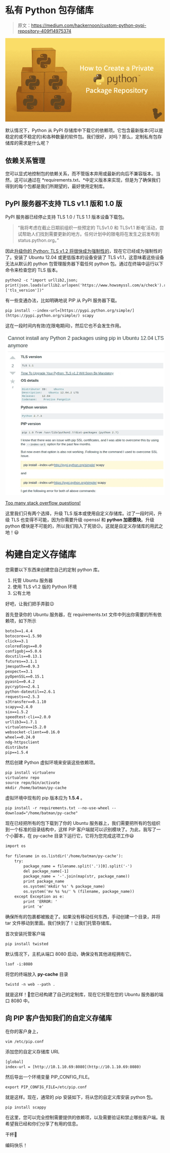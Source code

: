 # 私有 Python 包存储库

> 原文：<https://medium.com/hackernoon/custom-python-pypi-repository-409f14975374>

![](img/24166cbed70057871cfd3b26b4621924.png)

默认情况下，Python 从 PyPI 存储库中下载它的依赖项。它包含最新版本(可以是稳定的或不稳定的)和各种数量的软件包。我们很好，对吗？那么，定制私有包存储库的需求是什么呢？

## **依赖关系管理**

您可以显式地控制包的依赖关系，而不管版本弃用或最新的向后不兼容版本。当然，这可以通过在 *requirements.txt、*中定义版本来实现，但是为了确保我们得到的每个包都是我们所期望的，最好使用定制库。

## PyPI 服务器不支持 TLS v1.1 版和 1.0 版

PyPI 服务器已经停止支持 TLS 1.0 / TLS 1.1 版本设备下载包。

> “我将考虑在截止日期前组织一些预定的 TLSv1.0 和 TLSv1.1 断电’活动，尝试帮助人们找到需要更新的地方。任何计划中的限电将在发生之前发布到 status.python.org。”

因此[升级你的 Python: TLS v1.2 将很快成为强制性的](https://pyfound.blogspot.com/2017/01/time-to-upgrade-your-python-tls-v12.html)，现在它已经成为强制性的了。安装了 Ubuntu 12.04 或更低版本的设备安装了 TLS v1.1，这意味着这些设备无法从默认的 python 包管理服务器下载任何 python 包。通过在终端中运行以下命令来检查您的 TLS 版本。

```
python2 -c "import urllib2,json; print(json.loads(urllib2.urlopen('https://www.howsmyssl.com/a/check').read())['tls_version'])"
```

有一些变通办法，比如明确地说 PIP 从 PyPI 服务器下载。

```
pip install --index-url=[https://pypi.python.org/simple/](https://pypi.python.org/simple/) scapy
```

这在一段时间内有效(在限电期间)，然后它也不会发生作用。

![](img/e8126dceb307b76145677079b1ce7a79.png)

[Too many stack overflow questions!](https://stackoverflow.com/questions/49943662/cannot-install-any-python-2-packages-using-pip-in-ubuntu-12-04-lts-precise-pang)

这里我们只有两个选择，升级 TLS 版本或使用自定义存储库。过了一段时间，升级 TLS 也变得不可能，因为你需要升级 openssl 和 **python 加密模块**。升级 python 模块是不可能的，所以我们陷入了死锁😕。这就是自定义存储库的用武之地！😃

# 构建自定义存储库

您需要以下东西来创建您自己的定制 python 库。

1.  托管 Ubuntu 服务器
2.  使用 TLS v1.2 版的 Python 环境
3.  公有土地

好吧，让我们把手弄脏😉

首先登录你的 Ubuntu 服务器，在 requirements.txt 文件中列出你需要的所有依赖项，如下所示

```
boto3==1.4.4
botocore==1.5.90
click==3.1
coloredlogs==8.0
configobj==5.0.6
docutils==0.13.1
futures==3.1.1
jmespath==0.9.3
pexpect==3.1
pyOpenSSL==0.15.1
pyasn1==0.4.2
pycrypto==2.6.1
python-dateutil==2.6.1
requests==2.5.3
s3transfer==0.1.10
scapy==2.4.0
six==1.5.2
speedtest-cli==2.0.0
urllib3==1.7.1
virtualenv==15.2.0
websocket-client==0.16.0
wheel==0.24.0
ndg-httpsclient
distribute
pip==1.5.4
```

然后创建 Python 虚拟环境来安装这些依赖项。

```
pip install virtualenv
virtualenv repo
source repo/bin/activate
mkdir /home/batman/py-cache
```

虚拟环境中现有的 pip 版本应为 **1.5.4** 。

```
pip install -r requirements.txt --no-use-wheel --download="/home/batman/py-cache"
```

现在已经把所有的包下载到了你的 Ubuntu 服务器上，我们需要把所有的包组织到一个标准的目录结构中，这样 PIP 客户端就可以识别模块了。为此，我写了一个小脚本，在 py-cache 目录下运行它，它将为您完成这项工作😃

```
import os

for filename in os.listdir('/home/batman/py-cache'):
    try:
        package_name = filename.split('.')[0].split('-')
        del package_name[-1]
        package_name = '-'.join(map(str, package_name))
        print package_name
        os.system('mkdir %s' % package_name)
        os.system('mv %s %s/' % (filename, package_name))
    except Exception as e:
        print 'ERROR: '
        print 'e'
```

确保所有的包裹都被搬走了。如果没有移动任何东西，手动创建一个目录，并将 tar 文件移动到里面。我们快到了！让我们托管存储库。

首次安装托管客户端

```
pip install twisted
```

默认情况下，主机从端口 8080 启动，确保没有其他进程拥有它。

```
lsof -i:8080
```

将您的终端放入 **py-cache** 目录

```
twistd -n web --path .
```

就是这样！👏您已经构建了自己的定制库，现在它托管在您的 Ubuntu 服务器的端口 8080 中。

## 向 PIP 客户告知我们的自定义存储库

在你的客户身上，

```
vim /etc/pip.conf
```

添加您的自定义存储库 URL

```
[global]
index-url = [http://10.1.10.69:8080](http://10.1.10.69:8080)
```

然后导出一个环境变量 PIP_CONFIG_FILE。

```
export PIP_CONFIG_FILE=/etc/pip.conf
```

就是这样。现在，通常的 pip 安装如下，将从您的自定义库安装 python 包。

```
pip install scappy
```

在这里，您可以完全控制需要提供的依赖项，以及需要验证和禁止哪些客户端。我希望我已经和你们分享了有用的信息。

干杯🍻

编码快乐！